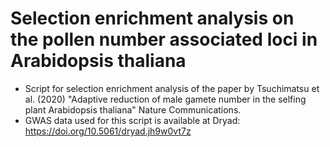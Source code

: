 # Selection enrichment analysis on the pollen number associated loci in Arabidopsis thaliana
- Script for selection enrichment analysis of the paper by Tsuchimatsu et al. (2020) "Adaptive reduction of male gamete number in the selfing plant Arabidopsis thaliana" Nature Communications.
- GWAS data used for this script is available at Dryad:  https://doi.org/10.5061/dryad.jh9w0vt7z
